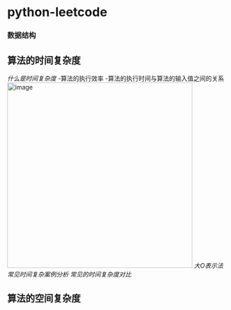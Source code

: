 # python-leetcode

### 数据结构
## 算法的时间复杂度
*什么是时间复杂度*
-算法的执行效率
-算法的执行时间与算法的输入值之间的关系
<img width="424" alt="image" src="https://github.com/imperialW/python-leetcode/assets/50686165/4cfc3a86-ff94-411d-a613-ccc7f0dd7cf7">
*大O表示法*
*常见时间复杂案例分析*
*常见的时间复杂度对比*



## 算法的空间复杂度
